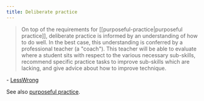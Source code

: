 ```yaml
---
title: Deliberate practice
---
```

> On top of the requirements for [[purposeful-practice|purposeful practice]], deliberate practice is informed by an understanding of how to do well. In the best case, this understanding is conferred by a professional teacher (a "coach"). This teacher will be able to evaluate where a student sits with respect to the various necessary sub-skills, recommend specific practice tasks to improve sub-skills which are lacking, and give advice about how to improve technique.

\- [LessWrong](https://www.lesswrong.com/w/deliberate-practice)

See also [purposeful practice](purposeful-practice.md).